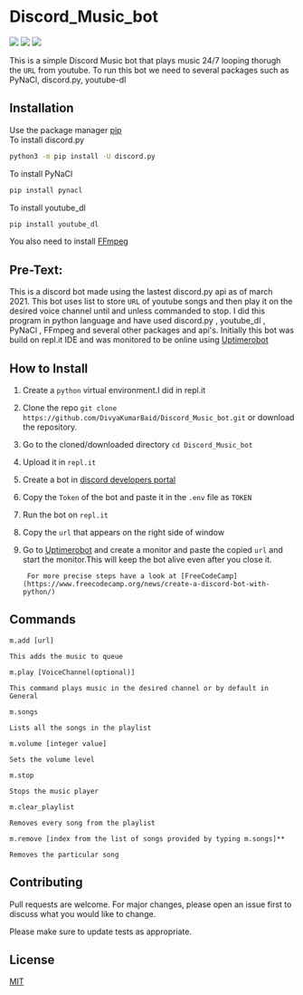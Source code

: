 # Discord_Music_bot
<p align="left">
<a href="https://github.com/DivyaKumarBaid/Live_Discord_music_bot/blob/main/LICENSE" alt="Lisence"><img src="https://img.shields.io/github/license/DivyaKumarBaid/Live_Discord_music_bot"></a> <a href="https://github.com/DivyaKumarBaid/Live_Discord_music_bot/issues" alt="Issues"><img src="https://img.shields.io/github/issues/DivyaKumarBaid/Live_Discord_music_bot"></a> <a href="https://twitter.com/DivyakumarBaid1?s=09" alt="Twiter-Follow"><img src="https://img.shields.io/twitter/url?url=https%3A%2F%2Fgithub.com%2FDivyaKumarBaid%2FDiscord_Music_bot"></a>
</p>

This is a simple Discord Music bot that plays music 24/7 looping thorugh the ```URL```  from youtube.
To run this bot we need to several packages such as PyNaCl, discord.py, youtube-dl

## Installation

Use the package manager [pip](https://pip.pypa.io/en/stable/) \
To install discord.py

```bash
python3 -m pip install -U discord.py
```
To install PyNaCl
```bash
pip install pynacl
```
To install youtube_dl
```bash
pip install youtube_dl
```
You also need to install [FFmpeg](https://www.ffmpeg.org/) 

## Pre-Text:

This is a discord bot made using the lastest discord.py api as of march 2021. This bot uses list to store ```URL``` of youtube songs and then play it on the desired voice channel until and unless commanded to stop. I did this program in python language and have used discord.py , youtube_dl , PyNaCl , FFmpeg and several other packages and api's. Initially this bot was build on repl.it IDE and was monitored to be online using [Uptimerobot](https://uptimerobot.com/)

## How to Install

1. Create a ```python``` virtual environment.I did in repl.it
2. Clone the repo ```git clone https://github.com/DivyaKumarBaid/Discord_Music_bot.git``` or download the repository.
3. Go to the cloned/downloaded directory ``` cd Discord_Music_bot ``` 
4. Upload it in ```repl.it```
5. Create a bot in [discord developers portal]((https://discord.com/developers/docs/game-and-server-management/vanity-perks))
6. Copy the ``Token`` of the bot and paste it in the ``.env`` file as ``TOKEN``
7. Run the bot on ```repl.it```
8. Copy the ``url`` that appears on the right side of window
9. Go to [Uptimerobot](https://uptimerobot.com/) and create a monitor and paste the copied ``url`` and start the monitor.This will keep the bot alive even after you close it.

        For more precise steps have a look at [FreeCodeCamp](https://www.freecodecamp.org/news/create-a-discord-bot-with-python/)

## Commands

```
m.add [url]

This adds the music to queue

m.play [VoiceChannel(optional)]

This command plays music in the desired channel or by default in General

m.songs

Lists all the songs in the playlist

m.volume [integer value]

Sets the volume level

m.stop

Stops the music player

m.clear_playlist

Removes every song from the playlist

m.remove [index from the list of songs provided by typing m.songs]**

Removes the particular song
```

## Contributing
Pull requests are welcome. For major changes, please open an issue first to discuss what you would like to change.

Please make sure to update tests as appropriate.

## License
[MIT](https://choosealicense.com/licenses/mit/)
